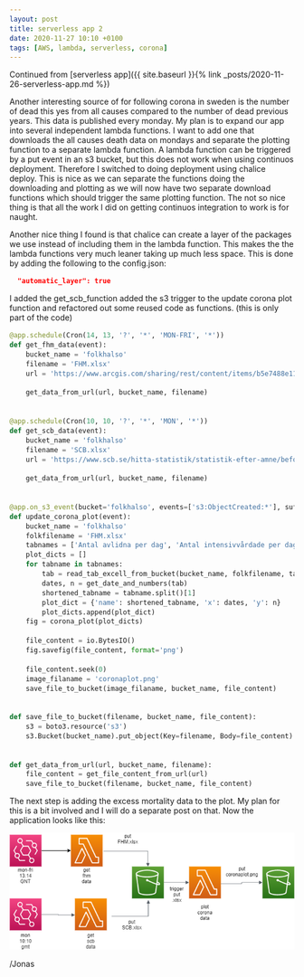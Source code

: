 ```yaml
---
layout: post
title: serverless app 2
date: 2020-11-27 10:10 +0100
tags: [AWS, lambda, serverless, corona]
---
```

Continued from [serverless app]({{ site.baseurl }}{% link _posts/2020-11-26-serverless-app.md %})

Another interesting source of for following corona in sweden is the number of dead this yes
from all causes compared to the number of dead previous years. This data is published every
monday. My plan is to expand our app into several independent lambda functions. I want to
add one that downloads the all causes death data on mondays and separate the plotting function
to a separate lambda function. A lambda function can be triggered by a put event in an s3 bucket,
but this does not work when using continuos deployment. Therefore I switched to doing deployment
using chalice deploy. This is nice as we can separate the functions doing the downloading and plotting as we will now have two separate download functions which should trigger the same plotting
function. The not so nice thing is that all the work I did on getting continuos integration to work
is for naught.

Another nice thing I found is that chalice can create a layer of the packages we use instead of
including them in the lambda function. This makes the the lambda functions very much leaner taking
up much less space. This is done by adding the following to the config.json:

```json
  "automatic_layer": true
```

I added the get_scb_function added the s3 trigger to the update corona plot function and
refactored out some reused code as functions. (this is only part of the code)
```python
@app.schedule(Cron(14, 13, '?', '*', 'MON-FRI', '*'))
def get_fhm_data(event):
    bucket_name = 'folkhalso'
    filename = 'FHM.xlsx'
    url = 'https://www.arcgis.com/sharing/rest/content/items/b5e7488e117749c19881cce45db13f7e/data'

    get_data_from_url(url, bucket_name, filename)


@app.schedule(Cron(10, 10, '?', '*', 'MON', '*'))
def get_scb_data(event):
    bucket_name = 'folkhalso'
    filename = 'SCB.xlsx'
    url = 'https://www.scb.se/hitta-statistik/statistik-efter-amne/befolkning/befolkningens-sammansattning/befolkningsstatistik/pong/tabell-och-diagram/preliminar-statistik-over-doda/'

    get_data_from_url(url, bucket_name, filename)
    

@app.on_s3_event(bucket='folkhalso', events=['s3:ObjectCreated:*'], suffix='.xlsx')
def update_corona_plot(event):
    bucket_name = 'folkhalso'
    folkfilename = 'FHM.xlsx'
    tabnames = ['Antal avlidna per dag', 'Antal intensivvårdade per dag']
    plot_dicts = []
    for tabname in tabnames:
        tab = read_tab_excell_from_bucket(bucket_name, folkfilename, tabname)
        dates, n = get_date_and_numbers(tab)
        shortened_tabname = tabname.split()[1]
        plot_dict = {'name': shortened_tabname, 'x': dates, 'y': n}
        plot_dicts.append(plot_dict)
    fig = corona_plot(plot_dicts)

    file_content = io.BytesIO()
    fig.savefig(file_content, format='png')

    file_content.seek(0)
    image_filaname = 'coronaplot.png'
    save_file_to_bucket(image_filaname, bucket_name, file_content)


def save_file_to_bucket(filename, bucket_name, file_content):
    s3 = boto3.resource('s3')
    s3.Bucket(bucket_name).put_object(Key=filename, Body=file_content)


def get_data_from_url(url, bucket_name, filename):
    file_content = get_file_content_from_url(url)
    save_file_to_bucket(filename, bucket_name, file_content)
```

The next step is adding the excess mortality data to the plot. My plan for this is a bit involved
and I will do a separate post on that. Now the application looks like this:


![app](/images/fhm/app1.png)
    


/Jonas